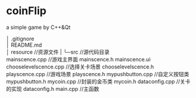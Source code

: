 # coinFlip
a simple game by C++&amp;Qt



│  .gitignore  
│  README.md  
│  resource			//资源文件
|
└─src               	  //源代码目录  
			 mainscence.cpp 			//游戏主界面
			 mainscence.h
			 mainscence.ui
             chooselevelscence.cpp  //选择关卡场景
             chooselevelscence.h
             playscence.cpp 			  //游戏场景
             playscence.h
             mypushbutton.cpp 	   //自定义按钮类
             mypushbutton.h
             mycoin.cpp 					//封装的金币类
             mycoin.h
             dataconfig.cpp 			  //关卡的实现
             dataconfig.h
             main.cpp 						//主函数